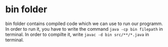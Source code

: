 # bin folder

bin folder contains compiled code which we can use to run our programm. 
In order to run it, you have to write the command `java -cp bin filepath` in terminal. 
In order to compilte it, write `javac -d bin src/**/*.java` in terminal.
